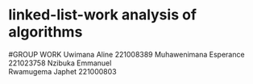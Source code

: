 # linked-list-work analysis of algorithms
#GROUP WORK 
Uwimana Aline            221008389
Muhawenimana  Esperance  221023758
Nzibuka  Emmanuel     
Rwamugema Japhet         221000803
